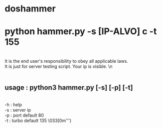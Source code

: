 # doshammer
<h1>python hammer.py -s [IP-ALVO] c -t 155</h1> <br>
It is the end user's responsibility to obey all applicable laws.<br>
It is just for server testing script. Your ip is visible. \n<br><br>

<h2>usage : python3 hammer.py [-s] [-p] [-t]</h2><br>
-h : help<br>
-s : server ip<br>
-p : port default 80<br>
-t : turbo default 135 \033[0m''')<br>
